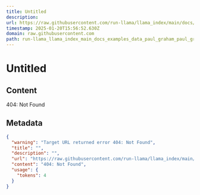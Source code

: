 ```yaml
---
title: Untitled
description: 
url: https://raw.githubusercontent.com/run-llama/llama_index/main/docs/examples/data/paul_graham/paul_graham_essay.txt
timestamp: 2025-01-20T15:56:52.630Z
domain: raw.githubusercontent.com
path: run-llama_llama_index_main_docs_examples_data_paul_graham_paul_graham_essay.txt
---
```


# Untitled



## Content

404: Not Found

## Metadata

```json
{
  "warning": "Target URL returned error 404: Not Found",
  "title": "",
  "description": "",
  "url": "https://raw.githubusercontent.com/run-llama/llama_index/main/docs/examples/data/paul_graham/paul_graham_essay.txt",
  "content": "404: Not Found",
  "usage": {
    "tokens": 4
  }
}
```
